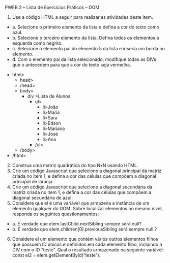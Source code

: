PWEB 2 – Lista de Exercícios Práticos – DOM

1. Use a código HTML a seguir para realizar as atividades deste item.
 - a. Selecione o primeiro elemento da lista e defina a cor do texto como azul.
 - b. Selecione o terceiro elemento da lista. Defina todos os elementos a
esquerda como negrito.
 - c. Selecione o elemento pai do elemento 5 da lista e inseria um borda no
elemento.
 - d. Com o elemento pai da lista selecionado, modifique todas as DIVs que o
antecedem para que a cor do texto seja vermelha.

* html>
    * head>
    * /head>
    * body>
        * div >Lista de Alunos</div>
            * ul>
                * li>João</li>
                * li>Maria</li>
                * li>Sara</li>
                * li>Edson</li>
                * li>Mariana</li>
                * li>José</li>
                * li>Ana</li>
            * /ul>
    * /body>
* /html>

2. Construa uma matriz quadrática do tipo NxN usando HTML.
3. Crie um código Javascript que selecione a diagonal principal da matriz criada no
item 1, e defina a cor das células que compõem a diagonal principal de laranja.
4. Crie um código Javascript que selecione a diagonal secundária da matriz criada
no item 1, e defina a cor das células que compõem a diagonal secundária de
azul.
5. Considere que el é uma variável que armazena a instância de um elemento
qualquer do DOM. Sobre localizar elementos no mesmo nível, responda os
seguintes questionamentos:
* a. É verdade que elem.lastChild.nextSibling sempre será null?
* b. É verdade que elem.children[0].previousSibling será sempre null ?
6. Considere el um elemento que contém vários outros elementos filhos que
possuem ID únicos e definidos em cada elemento filho, incluindo a DIV com o
ID “teste”. Qual o resultado armazenado na seguinte variável: const el2 =
elem.getElementById(“teste”).

